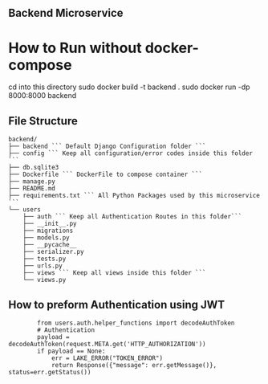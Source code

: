 ## Backend Microservice ##

# How to Run without docker-compose #
cd into this directory
sudo docker build -t backend .
sudo docker run -dp 8000:8000 backend


## File Structure ##
````
backend/
├── backend ``` Default Django Configuration folder ```
├── config ``` Keep all configuration/error codes inside this folder ```
├── db.sqlite3
├── Dockerfile ``` DockerFile to compose container ```
├── manage.py
├── README.md 
├── requirements.txt ``` All Python Packages used by this microservice ```
└── users
    ├── auth ``` Keep all Authentication Routes in this folder```
    ├── __init__.py
    ├── migrations
    ├── models.py
    ├── __pycache__
    ├── serializer.py
    ├── tests.py
    ├── urls.py
    ├── views ``` Keep all views inside this folder ```
    └── views.py
````

## How to preform Authentication using JWT ##

```
        from users.auth.helper_functions import decodeAuthToken
        # Authentication
        payload = decodeAuthToken(request.META.get('HTTP_AUTHORIZATION'))
        if payload == None:
            err = LAKE_ERROR("TOKEN_ERROR")
            return Response({"message": err.getMessage()}, status=err.getStatus())
```